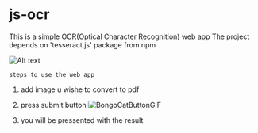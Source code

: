 # js-ocr
This is a simple OCR(Optical Character Recognition) web app
The project depends on 'tesseract.js' package from npm

![Alt text](https://drive.google.com/file/d/1wdVcgKbTfhm-b6IXCt0AIhOTZjjG8yIV/view?usp=share_link)

    steps to use the web app
1. add image u wishe to convert to pdf
2. press submit button ![BongoCatButtonGIF](https://user-images.githubusercontent.com/114868325/231011495-9b5530f2-fbd9-4e59-92f1-6b5c398376d9.gif)

3. you will be pressented with the result
